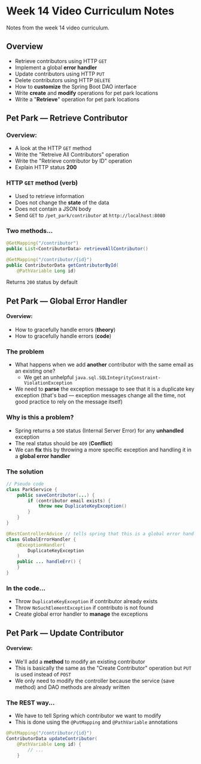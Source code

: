 # Week 14 Video Curriculum Notes

Notes from the week 14 video curriculum.

## Overview

-   Retrieve contributors using HTTP `GET`
-   Implement a global **error handler**
-   Update contributors using HTTP `PUT`
-   Delete contributors using HTTP `DELETE`
-   How to **customize** the Spring Boot DAO interface
-   Write **create** and **modify** operations for pet park locations
-   Write a "**Retrieve**" operation for pet park locations

## Pet Park — Retrieve Contributor

### Overview:

-   A look at the HTTP `GET` method
-   Write the "Retreive All Contributors" operation
-   Write the "Retrieve contributor by ID" operation
-   Explain HTTP status **200**

### HTTP `GET` method (verb)

-   Used to retrieve information
-   Does not change the **state** of the data
-   Does not contain a JSON body
-   Send `GET` to `/pet_park/contributor` at `http://localhost:8080`

### Two methods...

```java
@GetMapping("/contributor")
public List<ContributorData> retrieveAllContributor()

@GetMapping("/contributor/{id}")
public ContributorData getContributorById(
    @PathVariable Long id)
```

Returns `200` status by default

## Pet Park — Global Error Handler

#### Overview:

-   How to gracefully handle errors (**theory**)
-   How to gracefully handle errors (**code**)

### The problem

-   What happens when we add **another** contributor with the same email as an existing one?
    -   We get an unhelpful `java.sql.SQLIntegrityConstraint-ViolationException`
-   We need to **parse** the exception message to see that it is a duplicate key exception (that's bad — exception messages change all the time, not good practice to rely on the message itself)

### Why is this a problem?

-   Spring returns a `500` status (Internal Server Error) for any **unhandled** exception
-   The real status should be `409` (**Conflict**)
-   We can **fix** this by throwing a more specific exception and handling it in a **global error handler**

### The solution

```java
// Pseudo code
class ParkService {
    public saveContributor(...) {
        if (contributor email exists) {
            throw new DuplicateKeyException()
        }
    }
}

@RestControllerAdvice // tells spring that this is a global error handler
class GlobalErrorHandler {
    @ExceptionHandler(
        DuplicateKeyException
    )
    public ... handleErr() {
    }
}
```

### In the code...

-   Throw `DuplicateKeyException` if contributor already exists
-   Throw `NoSuchElementException` if contributo is not found
-   Create global error handler to **manage** the exceptions

## Pet Park — Update Contributor

#### Overview:

-   We'll add a **method** to modify an existing contributor
-   This is basically the same as the "Create Contributor" operation but `PUT` is used instead of `POST`
-   We only need to modify the controller because the service (save method) and DAO methods are already written

### The REST way...

-   We have to tell Spring which contributor we want to modify
-   This is done using the `@PutMapping` and `@PathVariable` annotations

```java
@PutMapping("/contributor/{id}")
ContributorData updateContributor(
    @PathVariable Long id) {
        // ...
    }
```

<!-- ## Pet Park — Delete Contributor -->

<!-- ## Pet Park — Create Location -->

<!-- ## Pet Park — Retrieve Pet Park -->

